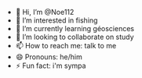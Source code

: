 - 👋 Hi, I’m @Noe112
- 👀 I’m interested in fishing
- 🌱 I’m currently learning géosciences
- 💞️ I’m looking to collaborate on study
- 📫 How to reach me: talk to me
- 😄 Pronouns: he/him
- ⚡ Fun fact: i'm sympa

<!---
Noe112/Noe112 is a ✨ special ✨ repository because its `README.md` (this file) appears on your GitHub profile.
You can click the Preview link to take a look at your changes.
--->

